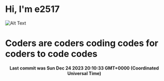# Hi, I'm e2517

![Alt Text](https://github.com/E2517/e2517/blob/master/images/background.gif)

# Coders are coders coding codes for coders to code codes

<h4 align="center">Last commit was Sun Dec 24 2023 20:10:33 GMT+0000 (Coordinated Universal Time)</h4>
